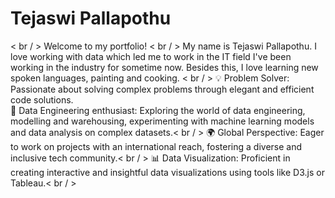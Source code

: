 # Tejaswi Pallapothu
< br / >
Welcome to my portfolio!
< br / >
My name is Tejaswi Pallapothu. I love working with data which led me to work in the IT field I've been working in the industry for sometime now. Besides this, I love learning new spoken languages, painting and cooking.
< br / >
💡 Problem Solver: Passionate about solving complex problems through elegant and efficient code solutions.<br/>
🤖 Data Engineering enthusiast: Exploring the world of data engineering, modelling and warehousing, experimenting with machine learning models and data analysis on complex datasets.< br / >
🌍 Global Perspective: Eager to work on projects with an international reach, fostering a diverse and inclusive tech community.< br / >
📊 Data Visualization: Proficient in creating interactive and insightful data visualizations using tools like D3.js or Tableau.< br / >

